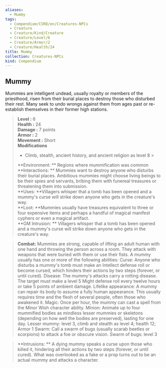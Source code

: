 ```yaml
---
aliases:
  - Mummy
tags:
  - Compendium/CSRD/en/Creatures-NPCs
  - Creature
  - Creature/Kind/Creature
  - Creature/Level/6
  - Creature/Armor/2
  - Creature/Health/24
title: Mummy
collection: Creatures-NPCs
kind: Compendium
---
```

## Mummy  
Mummies are intelligent undead, usually royalty or members of the priesthood, risen from their burial places to destroy those who disturbed their rest. Many seek to undo wrongs against them from ages past or re-establish themselves in their former high stations.  

  
> **Level :** 6  
> **Health :** 24  
> **Damage :** 7 points  
> **Armor :** 2  
> **Movement :** Short  
> **Modifications**  
>- Climb, stealth, ancient history, and ancient religion as level 8 >
>  
> **Environment: ** Regions where mummification was common  
> **Interactions: ** Mummies want to destroy anyone who disturbs their burial places. Ambitious mummies might choose living beings to be their spies and servants, bribing them with funereal treasures or threatening them into submission.  
> **Uses: **Villagers whisper that a tomb has been opened and a mummy's curse will strike down anyone who gets in the creature's way.  
> **Loot: **Mummies usually have treasures equivalent to three or four expensive items and perhaps a handful of magical manifest cyphers or even a magical artifact.  
> **GM Intrusion: ** Villagers whisper that a tomb has been opened and a mummy's curse will strike down anyone who gets in the creature's way.  

> **Combat:** 
> Mummies are strong, capable of lifting an adult human with one hand and throwing the person across a room. They attack with weapons that were buried with them or use their fists. A mummy usually has one or more of the following abilities: 
Curse: Anyone who disturbs a mummy's tomb must make an Intellect defense roll or become cursed, which hinders their
actions by two steps (forever, or until cured). 
Disease: The mummy's attacks carry a rotting disease. The target must make a level 5 Might defense roll every twelve hours or take 5 points of ambient damage.
Lifelike appearance: A mummy can repair its body to assume a fully human appearance. This usually requires time and the flesh of several people, often those who awakened it.
Magic: Once per hour, the mummy can cast a spell from the Minor Wish character ability.
Minion: Animate up to four mummified bodies as mindless lesser mummies or skeletons (depending on how well the bodies are preserved), lasting for one day. 
	Lesser mummy: level 3, climb and stealth as level 4; health 12; Armor 1
Swarm: Call a swarm of bugs (usually scarab beetles or scorpions) to attack a foe or obscure vision.
	Swarm of bugs: level 3  
  

> **Intrusions: ** 
> A dying mummy speaks a curse upon those who killed it, hindering all their actions by two steps (forever, or until cured). What was overlooked as a fake or a prop turns out to be an actual mummy and attacks a character.  
